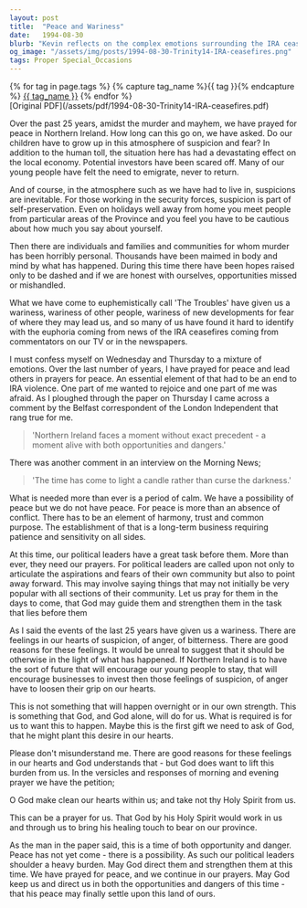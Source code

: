 ```yaml
---
layout: post
title:  "Peace and Wariness"
date:   1994-08-30
blurb: "Kevin reflects on the complex emotions surrounding the IRA ceasefires, acknowledging the wariness and suspicion that years of conflict have instilled in the people of Northern Ireland. He emphasizes the need for patience, trust, and a common purpose to establish true peace beyond the absence of conflict. Kevin encourages prayer for political leaders and a collective desire for healing, urging the community to seek God's help in overcoming bitterness and anger."
og_image: "/assets/img/posts/1994-08-30-Trinity14-IRA-ceasefires.png"
tags: Proper Special_Occasions
---    
```

<div class="tag-pills">
  {% for tag in page.tags %}
    {% capture tag_name %}{{ tag }}{% endcapture %}
    <a href="{{ site.baseurl }}/tag/{{ tag_name | slugify }}" class="tag-pill">{{ tag_name }}</a>
  {% endfor %}
</div>
[Original PDF](/assets/pdf/1994-08-30-Trinity14-IRA-ceasefires.pdf)

Over the past 25 years, amidst the murder and mayhem, we have prayed for peace in Northern Ireland. How long can this go on, we have asked. Do our children have to grow up in this atmosphere of suspicion and fear? In addition to the human toll, the situation here has had a devastating effect on the local economy. Potential investors have been scared off. Many of our young people have felt the need to emigrate, never to return.

And of course, in the atmosphere such as we have had to live in, suspicions are inevitable. For those working in the security forces, suspicion is part of self-preservation. Even on holidays well away from home you meet people from particular areas of the Province and you feel you have to be cautious about how much you say about yourself.

Then there are individuals and families and communities for whom murder has been horribly personal. Thousands have been maimed in body and mind by what has happened. During this time there have been hopes raised only to be dashed and if we are honest with ourselves, opportunities missed or mishandled.

What we have come to euphemistically call 'The Troubles' have given us a wariness, wariness of other people, wariness of new developments for fear of where they may lead us, and so many of us have found it hard to identify with the euphoria coming from news of the IRA ceasefires coming from commentators on our TV or in the newspapers.

I must confess myself on Wednesday and Thursday to a mixture of emotions. Over the last number of years, I have prayed for peace and lead others in prayers for peace. An essential element of that had to be an end to IRA violence. One part of me wanted to rejoice and one part of me was afraid. As I ploughed through the paper on Thursday I came across a comment by the Belfast correspondent of the London Independent that rang true for me.

> 'Northern Ireland faces a moment without exact precedent - a moment alive with both opportunities and dangers.'

There was another comment in an interview on the Morning News;

> 'The time has come to light a candle rather than curse the darkness.'

What is needed more than ever is a period of calm. We have a possibility of peace but we do not have peace. For peace is more than an absence of conflict. There has to be an element of harmony, trust and common purpose. The establishment of that is a long-term business requiring patience and sensitivity on all sides.

At this time, our political leaders have a great task before them. More than ever, they need our prayers. For political leaders are called upon not only to articulate the aspirations and fears of their own community but also to point away forward. This may involve saying things that may not initially be very popular with all sections of their community. Let us pray for them in the days to come, that God may guide them and strengthen them in the task that lies before them

As I said the events of the last 25 years have given us a wariness. There are feelings in our hearts of suspicion, of anger, of bitterness. There are good reasons for these feelings. It would be unreal to suggest that it should be otherwise in the light of what has happened. If Northern Ireland is to have the sort of future that will encourage our young people to stay, that will encourage businesses to invest then those feelings of suspicion, of anger have to loosen their grip on our hearts.

This is not something that will happen overnight or in our own strength. This is something that God, and God alone, will do for us. What is required is for us to want this to happen. Maybe this is the first gift we need to ask of God, that he might plant this desire in our hearts.

Please don't misunderstand me. There are good reasons for these feelings in our hearts and God understands that - but God does want to lift this burden from us. In the versicles and responses of morning and evening prayer we have the petition;

O God make clean our hearts within us;
and take not thy Holy Spirit from us.

This can be a prayer for us. That God by his Holy Spirit would work in us and through us to bring his healing touch to bear on our province.

As the man in the paper said, this is a time of both opportunity and danger. Peace has not yet come - there is a possibility. As such our political leaders shoulder a heavy burden. May God direct them and strengthen them at this time. We have prayed for peace, and we continue in our prayers. May God keep us and direct us in both the opportunities and dangers of this time - that his peace may finally settle upon this land of ours.

